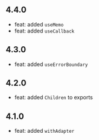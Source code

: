 ## 4.4.0

- feat: added `useMemo`
- feat: added `useCallback`

## 4.3.0

- feat: added `useErrorBoundary`

## 4.2.0

- feat: added `Children` to exports

## 4.1.0

- feat: added `withAdapter`
